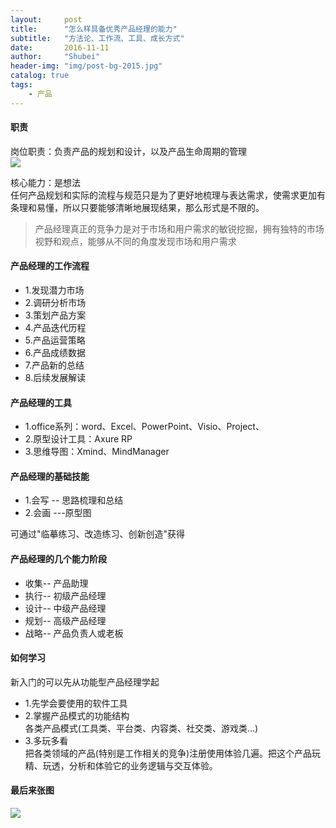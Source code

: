 ```yaml
---  
layout:     post  
title:      "怎么样具备优秀产品经理的能力"  
subtitle:   "方法论、工作流、工具、成长方式"  
date:       2016-11-11  
author:     "Shubei"  
header-img: "img/post-bg-2015.jpg"  
catalog: true  
tags:  
    - 产品    
---  
```

#### 职责  
岗位职责：负责产品的规划和设计，以及产品生命周期的管理  
![](http://shubei-blog.oss-cn-beijing.aliyuncs.com/pasteimageintomarkdown/2020-03-07/160158192410431.png?Expires=4737171949&OSSAccessKeyId=LTAI4Fv8o4J1qrtFrYcJsmA2&Signature=7lC4kdmF8L7zUfi2b1nsKVgDroA%3D)

核心能力：是想法  
任何产品规划和实际的流程与规范只是为了更好地梳理与表达需求，使需求更加有条理和易懂，所以只要能够清晰地展现结果，那么形式是不限的。  

> 产品经理真正的竞争力是对于市场和用户需求的敏锐挖掘，拥有独特的市场视野和观点，能够从不同的角度发现市场和用户需求

#### 产品经理的工作流程  

- 1.发现潜力市场
- 2.调研分析市场
- 3.策划产品方案
- 4.产品迭代历程
- 5.产品运营策略
- 6.产品成绩数据
- 7.产品新的总结
- 8.后续发展解读

#### 产品经理的工具
- 1.office系列：word、Excel、PowerPoint、Visio、Project、
- 2.原型设计工具：Axure RP
- 3.思维导图：Xmind、MindManager

#### 产品经理的基础技能  
- 1.会写 -- 思路梳理和总结
- 2.会画 ---原型图  

可通过"临摹练习、改造练习、创新创造"获得  

#### 产品经理的几个能力阶段  
- 收集-- 产品助理
- 执行-- 初级产品经理
- 设计-- 中级产品经理
- 规划-- 高级产品经理
- 战略-- 产品负责人或老板

#### 如何学习  
新入门的可以先从功能型产品经理学起  

- 1.先学会要使用的软件工具
- 2.掌握产品模式的功能结构  
  各类产品模式(工具类、平台类、内容类、社交类、游戏类...)
- 3.多玩多看    
  把各类领域的产品(特别是工作相关的竞争)注册使用体验几遍。把这个产品玩精、玩透，分析和体验它的业务逻辑与交互体验。
  
#### 最后来张图  
![](http://shubei-blog.oss-cn-beijing.aliyuncs.com/pasteimageintomarkdown/2020-03-07/161140786120097.png?Expires=4737172932&OSSAccessKeyId=LTAI4Fv8o4J1qrtFrYcJsmA2&Signature=rNZ5SoF%2FpPY1Vkw3IXrdf4x%2FkJw%3D)
